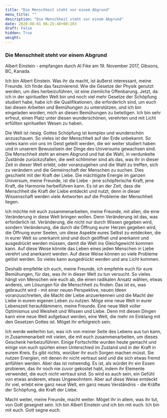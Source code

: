 ```yaml
---
title: "Die Menschheit steht vor einem Abgrund"
menu_title: ""
description: "Die Menschheit steht vor einem Abgrund"
date: 2020-08-01 06:25:48+00:203
draft: False
hidden: True
weight:
---
```

### Die Menschheit steht vor einem Abgrund

Albert Einstein - empfangen durch Al Fike am 19. November 2017, Gibsons, BC, Kanada.
 
Ich bin Albert Einstein. Was ihr da macht, ist äußerst interessant, meine Freunde. Ich finde das faszinierend. Wie die Gesetze der Physik genutzt werden, um dies herbeizuführen, ist eine ziemliche Offenbarung. Jetzt, da ich in der spirituellen Welt bin und noch viel mehr Gesetze der Schöpfung studiert habe, habe ich die Qualifikationen, die erforderlich sind, um euch bei diesen Arbeiten und Bemühungen zu unterstützen, und ich bin eingeladen worden, mich an diesen Bemühungen zu beteiligen. Ich bin sehr erfreut, einen Platz unter diesen wunderschönen, verehrten und mit Licht erfüllten spirituellen Wesen zu haben.

Die Welt ist riesig. Gottes Schöpfung ist komplex und wunderschön anzuschauen. So vieles ist der Menschheit auf der Erde unbekannt. So vieles kann von uns im Geist geteilt werden, die wir weiter studiert haben und in unserem Bewusstsein der Dinge des Universums gewachsen sind. Die Menschheit steht an einem Abgrund und hat die Wahl, in verdunkelte Zustände zurückzufallen, die weit schlimmer sind als das, was ihr in dieser Zeit in dieser Welt erlebt, oder voranzugehen und die Wahl zu treffen, sich zu verändern und die Gemeinschaft der Menschen zu suchen. Dies geschieht mit der Kraft der Liebe. Die mächtigste Energie im ganzen Universum, meine Freunde, ist die Liebe - jene schöpferische Kraft, jene Kraft, die Harmonie herbeiführen kann. Es ist an der Zeit, dass die Menschheit die Kraft der Liebe entdeckt und nutzt, denn in dieser Wissenschaft werden viele Antworten auf die Probleme der Menschheit liegen.

Ich möchte mit euch zusammenarbeiten, meine Freunde, mit allen, die eine Veränderung in diese Welt bringen wollen. Denn Veränderung ist das, was erforderlich ist. Veränderung, die nicht nur durch Wissen gegeben wird, sondern Veränderung, die durch die Öffnung eurer Herzen gegeben wird, die Öffnung eurer Seelen, um diese Aspekte eures Selbst zu entdecken, die in eurer Welt so unerkannt sind und doch geöffnet und anerkannt und ausgedrückt werden müssen, damit die Welt ins Gleichgewicht kommen kann. Auf diese Weise könnte das Leben eines jeden Menschen in Liebe verehrt und anerkannt werden. Auf diese Weise können so viele Probleme gelöst werden. So vieles kann ausgedrückt werden und ans Licht kommen.

Deshalb empfehle ich euch, meine Freunde, ich empfehle euch für eure Bemühungen, für das, was ihr in dieser Welt zu tun versucht. So vieles hängt von Menschen wie euch ab, die einen radikalen Ansatz wählen, etwas anderes, um Lösungen für die Menschheit zu finden. Das ist es, was gebraucht wird - mit einer neuen Perspektive, neuen Ideen voranzuschreiten, die Macht der Liebe anzuerkennen und die Macht der Liebe in eurem eigenen Leben zu nutzen. Möge eine neue Welt in eurer Lebenszeit heraufdämmern, meine Freunde. Eine neue Welt voller Optimismus und Weisheit und Wissen und Liebe. Denn mit diesen Dingen kann eine neue Welt aufgebaut werden, eine Welt, die mehr im Einklang mit den Gesetzen Gottes ist. Möget ihr erfolgreich sein.

Ich werde weiterhin tun, was ich von meiner Seite des Lebens aus tun kann, in Zusammenarbeit mit vielen, die mit euch zusammenarbeiten, um dieses Geschenk herbeizuführen. Einige Fortschritte wurden heute gemacht und einige von euch spürten einen Unterschied im Zustand und in der Kraft in eurem Kreis. Es gibt nichts, worüber ihr euch Sorgen machen müsst. Sie nutzen Energien, mit denen ihr nicht vertraut seid und die sich etwas fremd anfühlen werden. Aber das ist notwendig. Es ist, als würdet ihr ein Essen probieren, das ihr noch nie zuvor gekostet habt, indem ihr Elemente verwendet, die euch nicht vertraut sind. So wird es auch sein, ein Gefühl von etwas anderem, etwas Ungewohntem. Aber auf diese Weise entdeckt ihr viel, erlebt eine ganz neue Welt, ein ganz neues Verständnis - die Kräfte der Schöpfung, die Kraft der Liebe.

Macht weiter, meine Freunde, macht weiter. Möget ihr in allem, was ihr tut, von Gott gesegnet sein. Ich bin Albert Einstein und ich bin mit euch. Ich bin mit euch. Gott segne euch.
